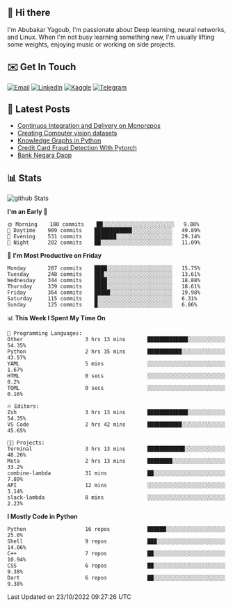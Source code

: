 ## 👋 Hi there

I'm Abubakar Yagoub, I'm passionate about Deep learning, neural networks, and
Linux. When I'm not busy learning something new, I'm usually lifting some
weights, enjoying music or working on side projects.

## ✉️ Get In Touch

[![Email](https://img.shields.io/badge/Email-f1f1f1?style=for-the-badge&logo=gmail&logoColor=0f111a)](mailto:git@blacksuan19.dev)
[![LinkedIn](https://img.shields.io/badge/LinkedIn-0077B5?style=for-the-badge&logo=linkedin&logoColor=white)](https://www.linkedin.com/in/blacksuan19/)
[![Kaggle](https://img.shields.io/badge/Kaggle-5acfff?style=for-the-badge&logo=kaggle&logoColor=white)](http://kaggle.com/abubakaryagob/)
[![Telegram](https://img.shields.io/badge/Telegram-2CA5E0?style=for-the-badge&logo=telegram&logoColor=white)](https://t.me/blacksuan19)

## 📩 Latest Posts

<!-- BLOG-POST-LIST:START -->
- [Continuos Integration and Delivery on Monorepos](https://www.blacksuan19.dev/blog/github-actions-monorepos/)
- [Creating Computer vision datasets](https://www.blacksuan19.dev/blog/creating-datasets/)
- [Knowledge Graphs in Python](https://www.blacksuan19.dev/projects/Knowledge_Graphs/)
- [Credit Card Fraud Detection With Pytorch](https://www.blacksuan19.dev/projects/credit-card-fraud-detection-with-pytorch/)
- [Bank Negara Dapp](https://www.blacksuan19.dev/projects/bank-negara/)
<!-- BLOG-POST-LIST:END -->

## 📊 Stats

![github Stats](https://github-readme-stats.vercel.app/api?username=blacksuan19&theme=github_dark&show_icons=true&count_private=true&custom_title=Github%20Stats&hide_border=true)

<!--START_SECTION:waka-->
**I'm an Early 🐤** 

```text
🌞 Morning    180 commits    ██░░░░░░░░░░░░░░░░░░░░░░░   9.88% 
🌆 Daytime    909 commits    ████████████░░░░░░░░░░░░░   49.89% 
🌃 Evening    531 commits    ███████░░░░░░░░░░░░░░░░░░   29.14% 
🌙 Night      202 commits    ██░░░░░░░░░░░░░░░░░░░░░░░   11.09%

```
📅 **I'm Most Productive on Friday** 

```text
Monday       287 commits    ████░░░░░░░░░░░░░░░░░░░░░   15.75% 
Tuesday      248 commits    ███░░░░░░░░░░░░░░░░░░░░░░   13.61% 
Wednesday    344 commits    ████░░░░░░░░░░░░░░░░░░░░░   18.88% 
Thursday     339 commits    ████░░░░░░░░░░░░░░░░░░░░░   18.61% 
Friday       364 commits    █████░░░░░░░░░░░░░░░░░░░░   19.98% 
Saturday     115 commits    █░░░░░░░░░░░░░░░░░░░░░░░░   6.31% 
Sunday       125 commits    █░░░░░░░░░░░░░░░░░░░░░░░░   6.86%

```


📊 **This Week I Spent My Time On** 

```text
💬 Programming Languages: 
Other                    3 hrs 13 mins       █████████████░░░░░░░░░░░░   54.35% 
Python                   2 hrs 35 mins       ███████████░░░░░░░░░░░░░░   43.57% 
YAML                     5 mins              ░░░░░░░░░░░░░░░░░░░░░░░░░   1.67% 
HTML                     0 secs              ░░░░░░░░░░░░░░░░░░░░░░░░░   0.2% 
TOML                     0 secs              ░░░░░░░░░░░░░░░░░░░░░░░░░   0.16%

🔥 Editors: 
Zsh                      3 hrs 13 mins       █████████████░░░░░░░░░░░░   54.35% 
VS Code                  2 hrs 42 mins       ███████████░░░░░░░░░░░░░░   45.65%

🐱‍💻 Projects: 
Terminal                 3 hrs 13 mins       ████████████░░░░░░░░░░░░░   48.26% 
Meta                     2 hrs 13 mins       ████████░░░░░░░░░░░░░░░░░   33.2% 
combine-lambda           31 mins             ██░░░░░░░░░░░░░░░░░░░░░░░   7.89% 
API                      12 mins             ░░░░░░░░░░░░░░░░░░░░░░░░░   3.14% 
slack-lambda             8 mins              ░░░░░░░░░░░░░░░░░░░░░░░░░   2.23%

```

**I Mostly Code in Python** 

```text
Python                   16 repos            ██████░░░░░░░░░░░░░░░░░░░   25.0% 
Shell                    9 repos             ███░░░░░░░░░░░░░░░░░░░░░░   14.06% 
C++                      7 repos             ██░░░░░░░░░░░░░░░░░░░░░░░   10.94% 
CSS                      6 repos             ██░░░░░░░░░░░░░░░░░░░░░░░   9.38% 
Dart                     6 repos             ██░░░░░░░░░░░░░░░░░░░░░░░   9.38%

```



 Last Updated on 23/10/2022 09:27:26 UTC
<!--END_SECTION:waka-->
